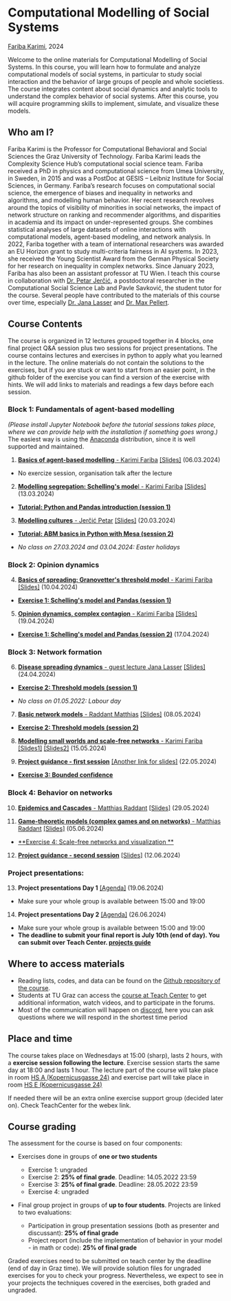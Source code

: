 # Computational Modelling of Social Systems
[Fariba Karimi](https://networkinequality.com/), 2024

Welcome to the online materials for Computational Modelling of Social Systems. In this course, you will learn how to formulate and analyze computational models of social systems, in particular to study social interaction and the behavior of large groups of people and whole societiess. The course integrates content about social dynamics and analytic tools to understand the complex behavior of social systems. After this course, you will acquire programming skills to implement, simulate, and visualize these models.

## Who am I?

Fariba Karimi is the Professor for Computational Behavioral and Social Sciences the Graz University of Technology. Fariba Karimi leads the Complexity Science Hub’s computational social science team. Fariba received a PhD in physics and computational science from Umea University, in Sweden, in 2015 and was a PostDoc at GESIS – Leibniz Institute for Social Sciences, in Germany. Fariba’s research focuses on computational social science, the emergence of biases and inequality in networks and algorithms, and modelling human behavior. Her recent research revolves around the topics of visibility of minorities in social networks, the impact of network structure on ranking and recommender algorithms, and disparities in academia and its impact on under-represented groups. She combines statistical analyses of large datasets of online interactions with computational models, agent-based modeling, and network analysis. In 2022, Fariba together with a team of international researchers was awarded an EU Horizon grant to study multi-criteria fairness in AI systems. In 2023, she received the Young Scientist Award from the German Physical Society for her research on inequality in complex networks. Since January 2023, Fariba has also been an assistant professor at TU Wien. I teach this course in collaboration with [Dr. Petar Jerčić](http://www.petarjercic.com/), a postdoctoral researcher in the Computational Social Science Lab and Pavle Savković, the student tutor for the course. Several people have contributed to the materials of this course over time, especially [Dr. Jana Lasser](https://janalasser.at/) and [Dr. Max Pellert](https://mpellert.at/).

## Course Contents
The course is organized in 12 lectures grouped together in 4 blocks, one final project Q&A session plus two sessions for project presentations. The course contains lectures and exercises in python to apply what you learned in the lecture. The online materials do not contain the solutions to the exercises, but if you are stuck or want to start from an easier point, in the github folder of the exercise you can find a version of the exercise with hints. We will add links to materials and readings a few days before each session.

### Block 1: Fundamentals of agent-based modelling

*(Please install Jupyter Notebook before the tutorial sessions takes place, where we can provide help with the installation if something goes wrong.)* The easiest way is using the [Anaconda](https://jupyter-notebook-beginner-guide.readthedocs.io/en/latest/install.html) distribution, since it is well supported and maintained.

1. [**Basics of agent-based modelling** - Karimi Fariba]() [[Slides]](https://github.com/pjercic/ComputationalModellingSocialSystems2024/blob/main/slides/ABM_basics_W1.pdf)  (06.03.2024)
- No exercize session, organisation talk after the lecture  

2. [**Modelling segregation: Schelling's mode**l - Karimi Fariba]() [[Slides]](https://github.com/pjercic/ComputationalModellingSocialSystems2024/blob/main/slides/Segregation_W2.pdf) (13.03.2024)
- [**Tutorial: Python and Pandas introduction (session 1)**](https://github.com/pjercic/ComputationalModellingSocialSystems2024/blob/main/Tutorial_files/Exercise_Tutorial.md)

3. [**Modelling cultures** - Jerčić Petar]() [[Slides]](https://pjercic.github.io/ComputationalModellingSocialSystems2024/slides/Culture_W3/Slides.html) (20.03.2024)
- [**Tutorial: ABM basics in Python with Mesa (session 2)**](https://github.com/pjercic/ComputationalModellingSocialSystems2024/blob/main/Tutorial_files/Exercise_Tutorial.md)

- *No class on 27.03.2024 and 03.04.2024: Easter holidays*

### Block 2: Opinion dynamics

4. [**Basics of spreading: Granovetter's threshold model** - Karimi Fariba]() [[Slides]](https://github.com/pjercic/ComputationalModellingSocialSystems2024/blob/main/slides/Spreading_W4.pdf)  (10.04.2024)
- [**Exercise 1: Schelling's model and Pandas (session 1)**](https://github.com/pjercic/ComputationalModellingSocialSystems2024/tree/main/Exercise_1)

5. [**Opinion dynamics, complex contagion** - Karimi Fariba]() [[Slides]](https://github.com/pjercic/ComputationalModellingSocialSystems2024/blob/main/slides/Spreading_W5.pdf)  (19.04.2024)
- [**Exercise 1: Schelling's model and Pandas (session 2)**](https://github.com/pjercic/ComputationalModellingSocialSystems2024/tree/main/Exercise_1) (17.04.2024)

### Block 3: Network formation

6. [**Disease spreading dynamics** - guest lecture Jana Lasser]() [[Slides]](https://janalasser.at/lectures/modelling_disease_spreading_dynamics/)  (24.04.2024) 
- [**Exercise 2: Threshold models (session 1)**](https://github.com/pjercic/ComputationalModellingSocialSystems2024/blob/main/Exercise_2/granovetter-example-handout.ipynb)

- *No class on 01.05.2022: Labour day*

7. [**Basic network models** - Raddant Matthias]() [[Slides]](https://pjercic.github.io/ComputationalModellingSocialSystems2024/slides/NetworkModels_W7/Slides.html)  (08.05.2024)
- [**Exercise 2: Threshold models (session 2)**](https://github.com/pjercic/ComputationalModellingSocialSystems2024/blob/main/Exercise_2/granovetter-example-handout.ipynb)

8. [**Modelling small worlds and scale-free networks** - Karimi Fariba]() [[Slides1]](https://github.com/pjercic/ComputationalModellingSocialSystems2024/blob/main/slides/SmallWorlds_W8.pdf) [[Slides2]](https://github.com/pjercic/ComputationalModellingSocialSystems2024/blob/main/slides/Scale-FreeNetworks_W8.pdf) (15.05.2024)  

9. [**Project guidance - first session**](https://pjercic.github.io/ComputationalModellingSocialSystems2024/) [[Another link for slides]](https://pjercic.github.io/ComputationalModellingSocialSystems2024/ProjectGuide/Slides.html#1)  (22.05.2024)
- [**Exercise 3: Bounded confidence**]() 

### Block 4: Behavior on networks

10. [**Epidemics and Cascades** -  Matthias Raddant]() [[Slides]](https://github.com/pjercic/ComputationalModellingSocialSystems2024/blob/main/slides/Epidemics%26Cascades_W10.pdf)  (29.05.2024)

11. [**Game-theoretic models (complex games and on networks)** - Matthias Raddant]()  [[Slides]](https://github.com/pjercic/ComputationalModellingSocialSystems2024/blob/main/slides/GameTheorericModels_W11.pdf)  (05.06.2024)
- [**Exercise 4: Scale-free networks and visualization **](https://github.com/pjercic/ComputationalModellingSocialSystems2024/blob/main/Exercise_4/scale-free-networks-solution.ipynb)

12. [**Project guidance - second session**]() [[Slides]]()  (12.06.2024)

### Project presentations:

13. **Project presentations Day 1** [[Agenda]]() (19.06.2024)
- Make sure your whole group is available between 15:00 and 19:00

14. **Project presentations Day 2** [[Agenda]]() (26.06.2024)
- Make sure your whole group is available between 15:00 and 19:00
- **The deadline to submit your final report is July 10th (end of day). You can submit over Teach Center. [projects guide](https://github.com/pjercic/ComputationalModellingSocialSystems2024/blob/main/ProjectGuide/ProjectsGuide.md)**

## Where to access materials

- Reading lists, codes, and data can be found on the [Github repository of the course](https://github.com/pjercic/ComputationalModellingSocialSystems2024).
- Students at TU Graz can access the [course at Teach Center](https://tc.tugraz.at/main/enrol/index.php?id=4384) to get additional information, watch videos, and to participate in the forums.
- Most of the communication will happen on [discord](https://discord.gg/9WhRWYQG), here you can ask questions where we will respond in the shortest time period


## Place and time

The course takes place on Wednesdays at 15:00 (sharp), lasts 2 hours, with a **exercise session following the lecture**. Exercise session starts the same day at 18:00 and lasts 1 hour. The lecture part of the course will take place in room [HS A (Kopernicusgasse 24)](https://online.tugraz.at/tug_online/ris.ris?corg=37&pQuellGeogrBTypNr=5&pZielGeogrBTypNr=5&pZielGeogrBerNr=350001&pRaumNr=4010&pActionFlag=A&pShowEinzelraum=J) and exercise part will take place in room [HS E (Kopernicusgasse 24)](https://online.tugraz.at/tug_online/ris.ris?corg=37&pQuellGeogrBTypNr=5&pZielGeogrBTypNr=5&pZielGeogrBerNr=350001&pRaumNr=3998&pActionFlag=A&pShowEinzelraum=J)

If needed there will be an extra online exercise support group (decided later on). Check TeachCenter for the webex link.



## Course grading

The assessment for the course is based on four components:

- Exercises done in groups of **one or two students**
  - Exercise 1: ungraded
  - Exercise 2: **25% of final grade**. Deadline: 14.05.2022 23:59
  - Exercise 3: **25% of final grade**. Deadline: 28.05.2022 23:59
  - Exercise 4: ungraded
  
- Final group project in groups of **up to four students**. Projects are linked to two evaluations:
  - Participation in group presentation sessions (both as presenter and discussant): **25% of final grade**
  - Project report (include the implementation of behavior in your model - in math or code): **25% of final grade**


Graded exercises need to be submitted on teach center by the deadline (end of day in Graz time). We will provide solution files for ungraded exercises for you to check your progress. Nevertheless, we expect to see in your projects the techniques covered in the exercises, both graded and ungraded.
